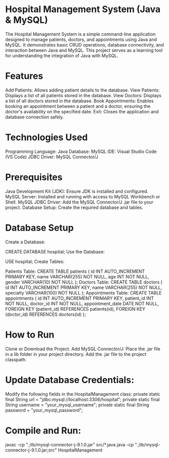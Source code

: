 # Hospital Management System (Java & MySQL)
The Hospital Management System is a simple command-line application designed to manage patients, doctors, and appointments using Java and MySQL. It demonstrates basic CRUD operations, database connectivity, and interaction between Java and MySQL. This project serves as a learning tool for understanding the integration of Java with MySQL.

# **Features**

Add Patients: Allows adding patient details to the database.
View Patients: Displays a list of all patients stored in the database.
View Doctors: Displays a list of all doctors stored in the database.
Book Appointments: Enables booking an appointment between a patient and a doctor, ensuring the doctor's availability on the specified date.
Exit: Closes the application and database connection safely.

# **Technologies Used**

Programming Language: Java
Database: MySQL
IDE: Visual Studio Code (VS Code)
JDBC Driver: MySQL Connector/J

# **Prerequisites**

Java Development Kit (JDK): Ensure JDK is installed and configured.
MySQL Server: Installed and running with access to MySQL Workbench or Shell.
MySQL JDBC Driver: Add the MySQL Connector/J .jar file to your project.
Database Setup: Create the required database and tables.

# **Database Setup**

Create a Database:

CREATE DATABASE hospital;
Use the Database:

USE hospital;
Create Tables:

Patients Table:
CREATE TABLE patients (
    id INT AUTO_INCREMENT PRIMARY KEY,
    name VARCHAR(255) NOT NULL,
    age INT NOT NULL,
    gender VARCHAR(10) NOT NULL
);
Doctors Table:
CREATE TABLE doctors (
    id INT AUTO_INCREMENT PRIMARY KEY,
    name VARCHAR(255) NOT NULL,
    specialty VARCHAR(100) NOT NULL
);
Appointments Table:
CREATE TABLE appointments (
    id INT AUTO_INCREMENT PRIMARY KEY,
    patient_id INT NOT NULL,
    doctor_id INT NOT NULL,
    appointment_date DATE NOT NULL,
    FOREIGN KEY (patient_id) REFERENCES patients(id),
    FOREIGN KEY (doctor_id) REFERENCES doctors(id)
);

# **How to Run**

Clone or Download the Project.
Add MySQL Connector/J:
Place the .jar file in a lib folder in your project directory.
Add the .jar file to the project classpath.

# **Update Database Credentials:**

Modify the following fields in the HospitalManagement class:
private static final String url = "jdbc:mysql://localhost:3306/hospital";
private static final String username = "your_mysql_username";
private static final String password = "your_mysql_password";

# **Compile and Run:**

javac -cp ".;lib/mysql-connector-j-9.1.0.jar" src/*.java
java -cp ".;lib/mysql-connector-j-9.1.0.jar;src" HospitalManagement

